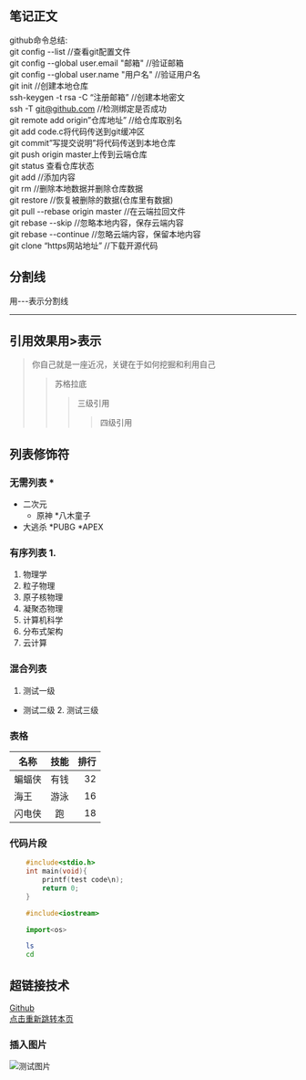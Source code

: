 ## 笔记正文
 github命令总结:<br>
 git config --list  //查看git配置文件<br>
 git config --global user.email "邮箱" //验证邮箱<br>
 git config --global user.name "用户名" //验证用户名<br>
 git init //创建本地仓库<br>
 ssh-keygen -t rsa -C “注册邮箱”   //创建本地密文<br>
 ssh -T git@github.com    //检测绑定是否成功<br>
 git remote add origin”仓库地址”  //给仓库取别名<br>
 git add code.c将代码传送到git缓冲区<br>
 git commit”写提交说明”将代码传送到本地仓库<br>
 git push origin master上传到云端仓库<br>
 git status 查看仓库状态<br>
 git add //添加内容<br>
 git rm //删除本地数据并删除仓库数据<br>
 git restore //恢复被删除的数据(仓库里有数据)<br>
 git pull --rebase origin master //在云端拉回文件<br>
 git rebase --skip  //忽略本地内容，保存云端内容<br>
  git rebase --continue  //忽略云端内容，保留本地内容<br>
  git clone “https网站地址”  //下载开源代码<br>
## 分割线
  用\-\-\-表示分割线

---

## 引用效果用\>表示
> 你自己就是一座近况，关键在于如何挖掘和利用自己
>> 苏格拉底
>>> 三级引用
>>>> 四级引用

## 列表修饰符
### 无需列表 \*
* 二次元
  * 原神
    *八木童子
* 大逃杀
  *PUBG
  *APEX



### 有序列表 1.
1. 物理学
  1. 粒子物理
  2. 原子核物理
  3. 凝聚态物理
2. 计算机科学
  1. 分布式架构
  2. 云计算
### 混合列表
1. 测试一级
  * 测试二级
    2. 测试三级

### 表格
名称|技能|排行
--|:--:|--:|
蝙蝠侠|有钱|32
海王|游泳|16
闪电侠|跑|18

### 代码片段

```c
	#include<stdio.h>
	int main(void){
		printf(test code\n);
		return 0;
	}
```

```cpp
	#include<iostream>
```

```python
	import<os>
```

```bash
	ls
	cd
```

## 超链接技术

[Github](https://www/github.com/ "点击访问")<br>
[点击重新跳转本页](https://github.com/200517jinqi/new_respoitory?tab=readme-ov-file)<br>

### 插入图片
![测试图片](C:\Users\DELL\Desktop)

